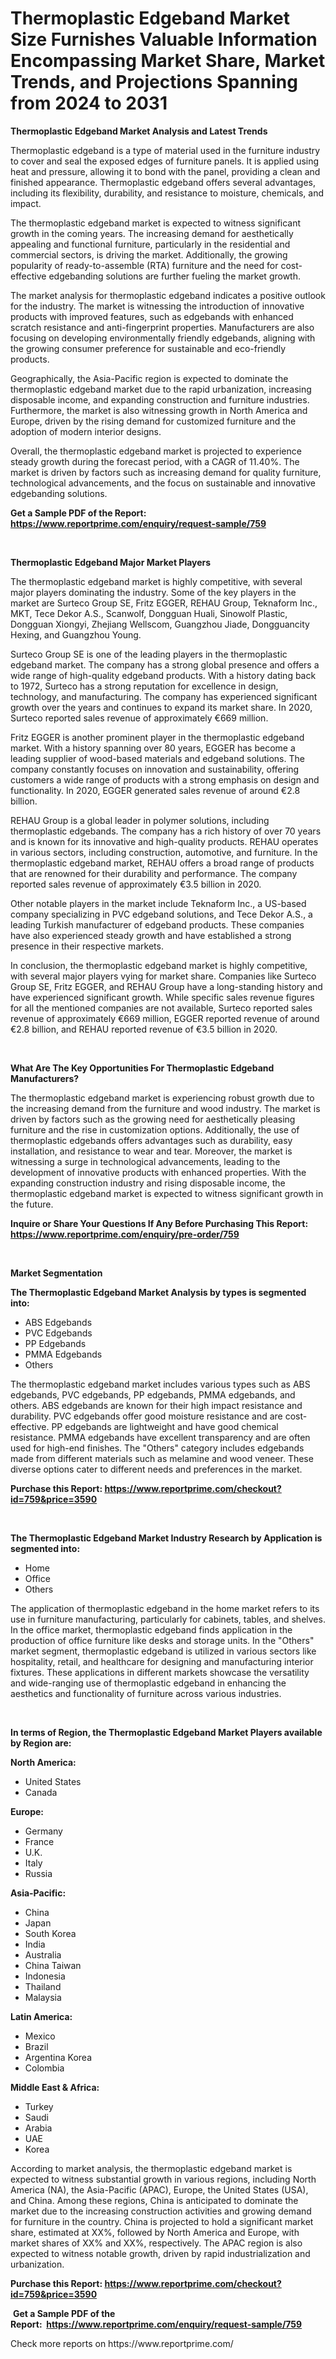 <p><h1>Thermoplastic Edgeband Market Size Furnishes Valuable Information Encompassing Market Share, Market Trends, and Projections Spanning from 2024 to 2031</h1></p><p><strong>Thermoplastic Edgeband Market Analysis and Latest Trends</strong></p>
<p><p>Thermoplastic edgeband is a type of material used in the furniture industry to cover and seal the exposed edges of furniture panels. It is applied using heat and pressure, allowing it to bond with the panel, providing a clean and finished appearance. Thermoplastic edgeband offers several advantages, including its flexibility, durability, and resistance to moisture, chemicals, and impact.</p><p>The thermoplastic edgeband market is expected to witness significant growth in the coming years. The increasing demand for aesthetically appealing and functional furniture, particularly in the residential and commercial sectors, is driving the market. Additionally, the growing popularity of ready-to-assemble (RTA) furniture and the need for cost-effective edgebanding solutions are further fueling the market growth.</p><p>The market analysis for thermoplastic edgeband indicates a positive outlook for the industry. The market is witnessing the introduction of innovative products with improved features, such as edgebands with enhanced scratch resistance and anti-fingerprint properties. Manufacturers are also focusing on developing environmentally friendly edgebands, aligning with the growing consumer preference for sustainable and eco-friendly products.</p><p>Geographically, the Asia-Pacific region is expected to dominate the thermoplastic edgeband market due to the rapid urbanization, increasing disposable income, and expanding construction and furniture industries. Furthermore, the market is also witnessing growth in North America and Europe, driven by the rising demand for customized furniture and the adoption of modern interior designs.</p><p>Overall, the thermoplastic edgeband market is projected to experience steady growth during the forecast period, with a CAGR of 11.40%. The market is driven by factors such as increasing demand for quality furniture, technological advancements, and the focus on sustainable and innovative edgebanding solutions.</p></p>
<p><strong>Get a Sample PDF of the Report:&nbsp; <a href="https://www.reportprime.com/enquiry/request-sample/759">https://www.reportprime.com/enquiry/request-sample/759</a></strong></p>
<p>&nbsp;</p>
<p><strong>Thermoplastic Edgeband Major Market Players</strong></p>
<p><p>The thermoplastic edgeband market is highly competitive, with several major players dominating the industry. Some of the key players in the market are Surteco Group SE, Fritz EGGER, REHAU Group, Teknaform Inc., MKT, Tece Dekor A.S., Scanwolf, Dongguan Huali, Sinowolf Plastic, Dongguan Xiongyi, Zhejiang Wellscom, Guangzhou Jiade, Dongguancity Hexing, and Guangzhou Young.</p><p>Surteco Group SE is one of the leading players in the thermoplastic edgeband market. The company has a strong global presence and offers a wide range of high-quality edgeband products. With a history dating back to 1972, Surteco has a strong reputation for excellence in design, technology, and manufacturing. The company has experienced significant growth over the years and continues to expand its market share. In 2020, Surteco reported sales revenue of approximately €669 million.</p><p>Fritz EGGER is another prominent player in the thermoplastic edgeband market. With a history spanning over 80 years, EGGER has become a leading supplier of wood-based materials and edgeband solutions. The company constantly focuses on innovation and sustainability, offering customers a wide range of products with a strong emphasis on design and functionality. In 2020, EGGER generated sales revenue of around €2.8 billion.</p><p>REHAU Group is a global leader in polymer solutions, including thermoplastic edgebands. The company has a rich history of over 70 years and is known for its innovative and high-quality products. REHAU operates in various sectors, including construction, automotive, and furniture. In the thermoplastic edgeband market, REHAU offers a broad range of products that are renowned for their durability and performance. The company reported sales revenue of approximately €3.5 billion in 2020.</p><p>Other notable players in the market include Teknaform Inc., a US-based company specializing in PVC edgeband solutions, and Tece Dekor A.S., a leading Turkish manufacturer of edgeband products. These companies have also experienced steady growth and have established a strong presence in their respective markets.</p><p>In conclusion, the thermoplastic edgeband market is highly competitive, with several major players vying for market share. Companies like Surteco Group SE, Fritz EGGER, and REHAU Group have a long-standing history and have experienced significant growth. While specific sales revenue figures for all the mentioned companies are not available, Surteco reported sales revenue of approximately €669 million, EGGER reported revenue of around €2.8 billion, and REHAU reported revenue of €3.5 billion in 2020.</p></p>
<p>&nbsp;</p>
<p><strong>What Are The Key Opportunities For Thermoplastic Edgeband Manufacturers?</strong></p>
<p><p>The thermoplastic edgeband market is experiencing robust growth due to the increasing demand from the furniture and wood industry. The market is driven by factors such as the growing need for aesthetically pleasing furniture and the rise in customization options. Additionally, the use of thermoplastic edgebands offers advantages such as durability, easy installation, and resistance to wear and tear. Moreover, the market is witnessing a surge in technological advancements, leading to the development of innovative products with enhanced properties. With the expanding construction industry and rising disposable income, the thermoplastic edgeband market is expected to witness significant growth in the future.</p></p>
<p><strong>Inquire or Share Your Questions If Any Before Purchasing This Report: <a href="https://www.reportprime.com/enquiry/pre-order/759">https://www.reportprime.com/enquiry/pre-order/759</a></strong></p>
<p>&nbsp;</p>
<p><strong>Market Segmentation</strong></p>
<p><strong>The Thermoplastic Edgeband Market Analysis by types is segmented into:</strong></p>
<p><ul><li>ABS Edgebands</li><li>PVC Edgebands</li><li>PP Edgebands</li><li>PMMA Edgebands</li><li>Others</li></ul></p>
<p><p>The thermoplastic edgeband market includes various types such as ABS edgebands, PVC edgebands, PP edgebands, PMMA edgebands, and others. ABS edgebands are known for their high impact resistance and durability. PVC edgebands offer good moisture resistance and are cost-effective. PP edgebands are lightweight and have good chemical resistance. PMMA edgebands have excellent transparency and are often used for high-end finishes. The "Others" category includes edgebands made from different materials such as melamine and wood veneer. These diverse options cater to different needs and preferences in the market.</p></p>
<p><strong>Purchase this Report:&nbsp;<a href="https://www.reportprime.com/checkout?id=759&price=3590">https://www.reportprime.com/checkout?id=759&price=3590</a></strong></p>
<p>&nbsp;</p>
<p><strong>The Thermoplastic Edgeband Market Industry Research by Application is segmented into:</strong></p>
<p><ul><li>Home</li><li>Office</li><li>Others</li></ul></p>
<p><p>The application of thermoplastic edgeband in the home market refers to its use in furniture manufacturing, particularly for cabinets, tables, and shelves. In the office market, thermoplastic edgeband finds application in the production of office furniture like desks and storage units. In the "Others" market segment, thermoplastic edgeband is utilized in various sectors like hospitality, retail, and healthcare for designing and manufacturing interior fixtures. These applications in different markets showcase the versatility and wide-ranging use of thermoplastic edgeband in enhancing the aesthetics and functionality of furniture across various industries.</p></p>
<p>&nbsp;</p>
<p><strong>In terms of Region, the Thermoplastic Edgeband Market Players available by Region are:</strong></p>
<p>
    <p> <strong> North America: </strong>
        <ul>
            <li>United States</li>
            <li>Canada</li>
        </ul>
        </p> 
    <p> <strong> Europe: </strong>
        <ul>
            <li>Germany</li>
            <li>France</li>
            <li>U.K.</li>
            <li>Italy</li>
            <li>Russia</li>
        </ul>
        </p> 
    <p> <strong> Asia-Pacific: </strong>
        <ul>
            <li>China</li>
            <li>Japan</li>
            <li>South Korea</li>
            <li>India</li>
            <li>Australia</li>
            <li>China Taiwan</li>
            <li>Indonesia</li>
            <li>Thailand</li>
            <li>Malaysia</li>
        </ul>
        </p> 
    <p> <strong> Latin America: </strong>
        <ul>
            <li>Mexico</li>
            <li>Brazil</li>
            <li>Argentina Korea</li>
            <li>Colombia</li>
        </ul>
        </p> 
    <p> <strong> Middle East & Africa: </strong>
        <ul>
            <li>Turkey</li>
            <li>Saudi</li>
            <li>Arabia</li>
            <li>UAE</li>
            <li>Korea</li>
        </ul>
    </p>
    </p>
<p><p>According to market analysis, the thermoplastic edgeband market is expected to witness substantial growth in various regions, including North America (NA), the Asia-Pacific (APAC), Europe, the United States (USA), and China. Among these regions, China is anticipated to dominate the market due to the increasing construction activities and growing demand for furniture in the country. China is projected to hold a significant market share, estimated at XX%, followed by North America and Europe, with market shares of XX% and XX%, respectively. The APAC region is also expected to witness notable growth, driven by rapid industrialization and urbanization.</p></p>
<p><strong>Purchase this Report: <a href="https://www.reportprime.com/checkout?id=759&price=3590">https://www.reportprime.com/checkout?id=759&price=3590</a></strong></p>
<p>&nbsp;<strong>Get a Sample PDF of the Report:&nbsp;&nbsp;<a href="https://www.reportprime.com/enquiry/request-sample/759">https://www.reportprime.com/enquiry/request-sample/759</a></strong></p>
<p><strong></strong></p>
<p>Check more reports on https://www.reportprime.com/</p>